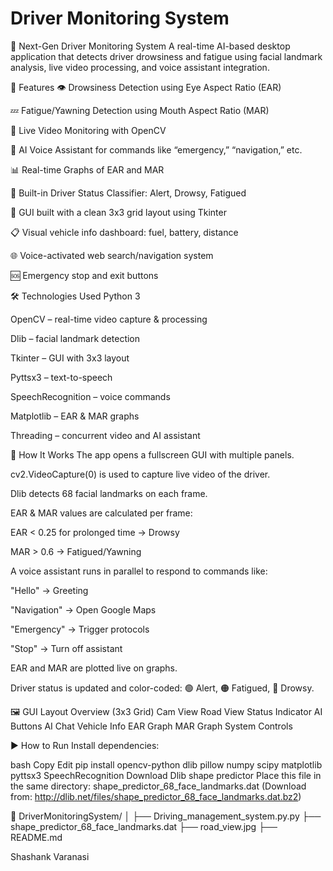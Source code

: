 # Driver Monitoring System
🚗 Next-Gen Driver Monitoring System
A real-time AI-based desktop application that detects driver drowsiness and fatigue using facial landmark analysis, live video processing, and voice assistant integration.

📌 Features
👁️ Drowsiness Detection using Eye Aspect Ratio (EAR)

💤 Fatigue/Yawning Detection using Mouth Aspect Ratio (MAR)

🎥 Live Video Monitoring with OpenCV

🤖 AI Voice Assistant for commands like “emergency,” “navigation,” etc.

📊 Real-time Graphs of EAR and MAR

🧠 Built-in Driver Status Classifier: Alert, Drowsy, Fatigued

🧭 GUI built with a clean 3x3 grid layout using Tkinter

📋 Visual vehicle info dashboard: fuel, battery, distance

🌐 Voice-activated web search/navigation system

🆘 Emergency stop and exit buttons

🛠️ Technologies Used
Python 3

OpenCV – real-time video capture & processing

Dlib – facial landmark detection

Tkinter – GUI with 3x3 layout

Pyttsx3 – text-to-speech

SpeechRecognition – voice commands

Matplotlib – EAR & MAR graphs

Threading – concurrent video and AI assistant

🧠 How It Works
The app opens a fullscreen GUI with multiple panels.

cv2.VideoCapture(0) is used to capture live video of the driver.

Dlib detects 68 facial landmarks on each frame.

EAR & MAR values are calculated per frame:

EAR < 0.25 for prolonged time → Drowsy

MAR > 0.6 → Fatigued/Yawning

A voice assistant runs in parallel to respond to commands like:

"Hello" → Greeting

"Navigation" → Open Google Maps

"Emergency" → Trigger protocols

"Stop" → Turn off assistant

EAR and MAR are plotted live on graphs.

Driver status is updated and color-coded: 🟢 Alert, 🟠 Fatigued, 🔴 Drowsy.

🖼️ GUI Layout Overview (3x3 Grid)
Cam View	Road View	Status Indicator
AI Buttons	AI Chat	Vehicle Info
EAR Graph	MAR Graph	System Controls

▶️ How to Run
Install dependencies:

bash
Copy
Edit
pip install opencv-python dlib pillow numpy scipy matplotlib pyttsx3 SpeechRecognition
Download Dlib shape predictor
Place this file in the same directory:
shape_predictor_68_face_landmarks.dat
(Download from: http://dlib.net/files/shape_predictor_68_face_landmarks.dat.bz2)

📁 DriverMonitoringSystem/
│
├── Driving_management_system.py.py
├── shape_predictor_68_face_landmarks.dat
├── road_view.jpg
├── README.md

Shashank Varanasi
